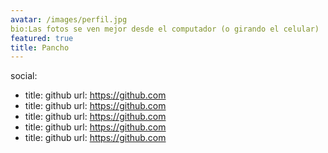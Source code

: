 ```yaml
---
avatar: /images/perfil.jpg
bio:Las fotos se ven mejor desde el computador (o girando el celular)
featured: true
title: Pancho
---
```


social:
- title: github
  url: https://github.com
- title: github
  url: https://github.com
- title: github
  url: https://github.com
- title: github
  url: https://github.com
- title: github
  url: https://github.com
